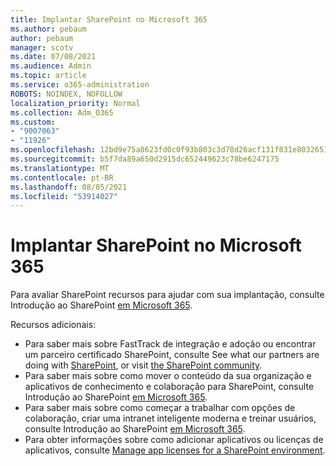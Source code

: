 ```yaml
---
title: Implantar SharePoint no Microsoft 365
ms.author: pebaum
author: pebaum
manager: scotv
ms.date: 07/08/2021
ms.audience: Admin
ms.topic: article
ms.service: o365-administration
ROBOTS: NOINDEX, NOFOLLOW
localization_priority: Normal
ms.collection: Adm_O365
ms.custom:
- "9007063"
- "11926"
ms.openlocfilehash: 12bd9e75a8623fd0c0f93b803c3d78d26acf131f831e8032651461fe80914c57
ms.sourcegitcommit: b5f7da89a650d2915dc652449623c78be6247175
ms.translationtype: MT
ms.contentlocale: pt-BR
ms.lasthandoff: 08/05/2021
ms.locfileid: "53914027"
---
```

# <a name="deploy-sharepoint-in-microsoft-365"></a>Implantar SharePoint no Microsoft 365

Para avaliar SharePoint recursos para ajudar com sua implantação, consulte Introdução ao SharePoint [em Microsoft 365](/sharepoint/introduction). 

Recursos adicionais: 

- Para saber mais sobre FastTrack de integração e adoção ou encontrar um parceiro certificado SharePoint, consulte See what our partners are doing with [SharePoint](/microsoft-365/sharepoint/sharepoint-partners-sharepoint-support), or visit [the SharePoint community](https://techcommunity.microsoft.com/t5/sharepoint/ct-p/SharePoint). 
- Para saber mais sobre como mover o conteúdo da sua organização e aplicativos de conhecimento e colaboração para SharePoint, consulte Introdução ao SharePoint [em Microsoft 365](/sharepoint/introduction#migration). 
- Para saber mais sobre como começar a trabalhar com opções de colaboração, criar uma intranet inteligente moderna e treinar usuários, consulte Introdução ao SharePoint [em Microsoft 365](/sharepoint/introduction#collaboration). 
- Para obter informações sobre como adicionar aplicativos ou licenças de aplicativos, consulte [Manage app licenses for a SharePoint environment](/sharepoint/manage-app-licenses). 


